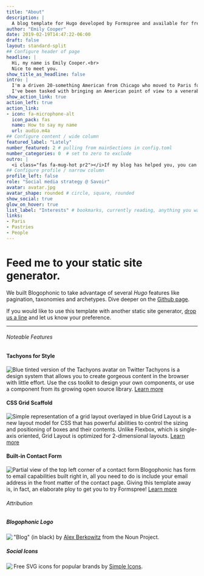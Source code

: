 ```yaml
---
title: "About"
description: |
  A blog template for Hugo developed by Formspree and available for free.
author: "Emily Cooper"
date: 2019-02-19T14:47:22-06:00
draft: false
layout: standard-split
## Configure header of page
headline: |
  Hi, my name is Emily Cooper.<br>
  Nice to meet you.
show_title_as_headline: false
intro: |
  I'm a driven 20-something American from Chicago who moved to Paris for an unexpected job opportunity. 
  I've been tasked with bringing an American point of view to a venerable French marketing firm.
show_action_link: true
action_left: true
action_link: 
- icon: fa-microphone-alt
  icon_pack: fas
  name: How to say my name
  url: audio.m4a
## Configure content / wide column
featured_label: "Lately"
number_featured: 2 # pulling from mainSections in config.toml
number_categories: 0  # set to zero to exclude
outro: |
  <i class="fas fa-mug-hot pr2"></i>If my blog has helped you, you can [buy me a coffee](https://ko-fi.com/?gclid=CjwKCAiA_9r_BRBZEiwAHZ_v1y06x-XbErvkpkAfMWRPgIZ5JShPqrs6-RbFHOL5RvgaEAtyQhOFKBoCvRkQAvD_BwE)!
## Configure profile / narrow column
profile_left: false
role: "Social media strategy @ Savoir"
avatar: avatar.jpg
avatar_shape: rounded # circle, square, rounded
show_social: true
glow_on_hover: true
list_label: "Interests" # bookmarks, currently reading, anything you want
links:
- Paris
- Pastries
- People
---
```


<h1 class="f2 f1-ns measure-narrow lh-solid">
  Feed me to your static site generator.
</h1>
<p class="f4 measure lh-copy">
  We built Blogophonic to take advantage of several <i>Hugo</i> features like pagination, taxonomies and archetypes.
  Dive deeper on the <a href="https://github.com/formspree/blogophonic-hugo">Github&nbsp;page</a>.
</p>

<p class="f4 measure lh-copy">
  If you would like to use this template with another static site
  generator, <a href="https://help.formspree.io/hc/en-us/requests/new" target="_blank">drop us a
    line</a> and let us know your preference.
</p>

<hr class="f4 ba b--black-10 mt5 mb4 ml0">
<div class="flex-l items-start">
  <div class="mr4-l w-two-thirds-l">
    <h6 class="f7 fw7 black-20 mt4 tracked ttu lh-title">Noteable Features</h6>
    <h4 class="f4 mt4 lh-title">Tachyons for Style</h4>
    <p class="measure-wide lh-copy cf">
      <img src="/about/assets/thumb-tachyons.png" align="left" class="mw-100 w4 mr3 db br3 br--left"
        alt="Blue tinted version of the Tachyons avatar on Twitter">
      Tachyons is a design system that allows you to create gorgeous content
      in the browser with little effort. Use the css toolkit to design your own
      components, or use a component from its growing open source library.
      <a href="/blog/tachyons-for-style/">Learn more</a>
    </p>
    <h4 class="f4 mt4 lh-title">CSS Grid Scaffold</h4>
    <p class="measure-wide lh-copy cf">
      <img src="/about/assets/thumb-css-grid.png" align="left" class="mw-100 w4 mr3 db br3 br--left"
        alt="Simple representation of a grid layout overlayed in blue">
      Grid Layout is a new layout model for CSS that has powerful abilities
      to control the sizing and positioning of boxes and their contents. Unlike
      Flexbox, which is single-axis oriented, Grid Layout is optimized for
      2-dimensional layouts.
      <a href="/blog/css-grid-scaffold/">Learn more</a>
    </p>
    <h4 class="f4 mt4 lh-title">Built-in Contact Form</h4>
    <p class="measure-wide lh-copy cf">
      <img src="/about/assets/thumb-contact-form.png" align="left" class="mw-100 w4 mr3 db br3 br--left"
        alt="Partial view of the top left corner of a contact form">
      Blogophonic has form to email capabilities built right in, all you need
      to do is include your email address in the front matter of the contact
      page. Giving this template away is, in fact, an elaborate ploy to get you
      to try Formspree!
      <a href="/blog/built-in-contact-form/">Learn more</a>
    </p>
  </div>
  <div class="mh4-l w-third-l">
    <h6 class="f7 fw7 black-20 mt4 tracked ttu lh-title">Attribution</h6>
    <h5 class="f5 mv4 lh-title">Blogophonic Logo</h5>
    <p class="f6 measure lh-copy cf">
      <img src="/about/assets/blogophonic-mark-dark.png" align="left" class="mw-100 w3 mr3 db br3 br--left">
      <span class="i">"Blog"</span> (in black) by
      <a href="https://thenounproject.com/term/blog/19895" target="_blank">Alex
        Berkowitz</a> from the Noun Project.
    </p>
    <h5 class="f5 mv4 lh-title">Social Icons</h5>
    <p class="f6 measure lh-copy cf">
      <img src="/about/assets/simple-icons.png" align="left" class="mw-100 w3 mr3 db br3 br--left">
      Free SVG icons for popular brands by
      <a href="https://simpleicons.org" target="_blank">Simple Icons</a>.
    </p>
  </div>
</div>